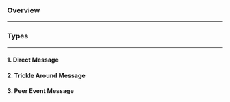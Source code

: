 ### Overview
---

### Types
---

#### 1. Direct Message

#### 2. Trickle Around Message

#### 3. Peer Event Message